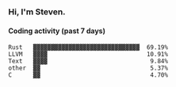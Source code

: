 ### Hi, I'm Steven.

#### Coding activity (past 7 days)
```
Rust   ▓▓▓▓▓▓▓▓▓▓▓▓▓▓▓▓▓▓▓▓▓▓▓▓▓▓▓▓▓▓  69.19%
LLVM   ▓▓▓▓                            10.91%
Text   ▓▓▓▓                             9.84%
other  ▓▓                               5.37%
C      ▓▓                               4.70%
```
